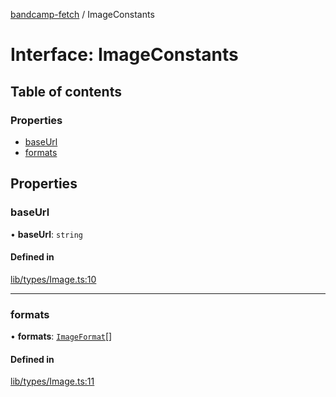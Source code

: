 [bandcamp-fetch](../README.md) / ImageConstants

# Interface: ImageConstants

## Table of contents

### Properties

- [baseUrl](ImageConstants.md#baseurl)
- [formats](ImageConstants.md#formats)

## Properties

### baseUrl

• **baseUrl**: `string`

#### Defined in

[lib/types/Image.ts:10](https://github.com/patrickkfkan/bandcamp-fetch/blob/19ec315/src/lib/types/Image.ts#L10)

___

### formats

• **formats**: [`ImageFormat`](ImageFormat.md)[]

#### Defined in

[lib/types/Image.ts:11](https://github.com/patrickkfkan/bandcamp-fetch/blob/19ec315/src/lib/types/Image.ts#L11)
